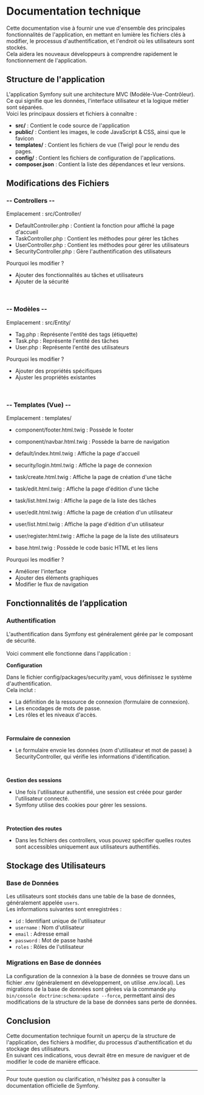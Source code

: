 # Documentation technique

Cette documentation vise à fournir une vue d'ensemble des principales fonctionnalités de l'application, 
en mettant en lumière les fichiers clés à modifier, le processus d'authentification, et l'endroit où les utilisateurs sont stockés. <br>
Cela aidera les nouveaux développeurs à comprendre rapidement le fonctionnement de l'application.

## Structure de l'application

L'application Symfony suit une architecture MVC (Modèle-Vue-Contrôleur). <br>
Ce qui signifie que les données, l'interface utilisateur et la logique métier sont séparées. <br>
Voici les principaux dossiers et fichiers à connaître :

- **src/** : Contient le code source de l'application
- **public/** : Contient les images, le code JavaScript & CSS, ainsi que le favicon
- **templates/** : Contient les fichiers de vue (Twig) pour le rendu des pages.
- **config/** : Contient les fichiers de configuration de l'applications.
- **composer.json** : Contient la liste des dépendances et leur versions.

## Modifications des Fichiers

### -- Controllers --

Emplacement : src/Controller/

- DefaultController.php : Contient la fonction pour affiché la page d'accueil
- TaskController.php : Contient les méthodes pour gérer les tâches
- UserController.php : Contient les méthodes pour gérer les utilisateurs
- SecurityController.php : Gère l'authentification des utilisateurs


Pourquoi les modifier ?

- Ajouter des fonctionnalités au tâches et utilisateurs
- Ajouter de la sécurité

<br>

### -- Modèles --

Emplacement : src/Entity/

- Tag.php : Représente l'entité des tags (étiquette)
- Task.php : Représente l'entité des tâches
- User.php : Représente l'entité des utilisateurs


Pourquoi les modifier ?

- Ajouter des propriétés spécifiques
- Ajuster les propriétés existantes

<br>

### -- Templates (Vue) --

Emplacement : templates/

- component/footer.html.twig : Possède le footer
- component/navbar.html.twig : Possède la barre de navigation
  
- default/index.html.twig : Affiche la page d'accueil
  
- security/login.html.twig : Affiche la page de connexion
  
- task/create.html.twig : Affiche la page de création d'une tâche
- task/edit.html.twig : Affiche la page d'édition d'une tâche
- task/list.html.twig : Affiche la page de la liste des tâches
  
- user/edit.html.twig : Affiche la page de création d'un utilisateur
- user/list.html.twig : Affiche la page d'édition d'un utilisateur
- user/register.html.twig : Affiche la page de la liste des utilisateurs
  
- base.html.twig : Possède le code basic HTML et les liens


Pourquoi les modifier ?

- Améliorer l'interface
- Ajouter des éléments graphiques
- Modifier le flux de navigation


## Fonctionnalités de l’application

### Authentification

L'authentification dans Symfony est généralement gérée par le composant de sécurité. <br><br>
Voici comment elle fonctionne dans l'application :

**Configuration** 

Dans le fichier config/packages/security.yaml, vous définissez le système d'authentification. <br>
Cela inclut :

- La définition de la ressource de connexion (formulaire de connexion).
- Les encodages de mots de passe.
- Les rôles et les niveaux d'accès.

<br>

**Formulaire de connexion**

- Le formulaire envoie les données (nom d'utilisateur et mot de passe) à SecurityController, qui vérifie les informations d'identification.

<br>

**Gestion des sessions**

- Une fois l'utilisateur authentifié, une session est créée pour garder l'utilisateur connecté. <br>
- Symfony utilise des cookies pour gérer les sessions.

<br>

**Protection des routes**

- Dans les fichiers des controllers, vous pouvez spécifier quelles routes sont accessibles uniquement aux utilisateurs authentifiés.

## Stockage des Utilisateurs

### Base de Données

Les utilisateurs sont stockés dans une table de la base de données, généralement appelée `users`. <br>
Les informations suivantes sont enregistrées :

- `id` : Identifiant unique de l'utilisateur
- `username` : Nom d'utilisateur
- `email` : Adresse email
- `password` : Mot de passe hashé
- `roles` : Rôles de l'utilisateur

### Migrations en Base de données

La configuration de la connexion à la base de données se trouve dans un fichier .env (généralement en développement, on utilise .env.local).
Les migrations de la base de données sont gérées via la commande `php bin/console doctrine:schema:update --force`, permettant ainsi des modifications de la structure de la base de données sans perte de données.

## Conclusion

Cette documentation technique fournit un aperçu de la structure de l'application, 
des fichiers à modifier, du processus d'authentification et du stockage des utilisateurs. <br>
En suivant ces indications, vous devrait être en mesure de naviguer et de modifier le code de manière efficace.

---

Pour toute question ou clarification, n'hésitez pas à consulter la documentation officielle de Symfony.
